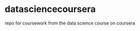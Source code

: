 datasciencecoursera
===================

repo for coursework from the data science course on coursera
